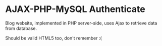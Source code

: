 AJAX-PHP-MySQL Authenticate
=======

Blog website, implemented in PHP server-side, uses Ajax to retrieve data from database.

Should be valid HTML5 too, don't remember :(